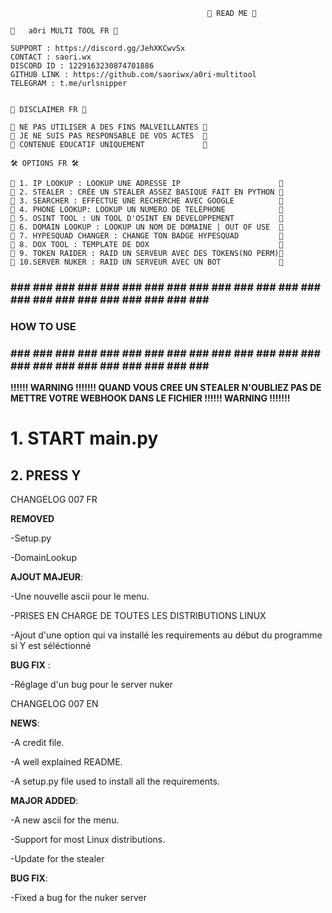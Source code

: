                                                 📖 READ ME 📖

    🪪   a0ri MULTI TOOL FR 🪪

    SUPPORT : https://discord.gg/JehXKCwvSx
    CONTACT : saori.wx
    DISCORD ID : 1229163230874701886
    GITHUB LINK : https://github.com/saoriwx/a0ri-multitool
    TELEGRAM : t.me/urlsnipper
    

    📌 DISCLAIMER FR 📌

    📍 NE PAS UTILISER A DES FINS MALVEILLANTES 📍
    📍 JE NE SUIS PAS RESPONSABLE DE VOS ACTES  📍
    📍 CONTENUE EDUCATIF UNIQUEMENT             📍

    🛠️ OPTIONS FR 🛠️

    🫧 1. IP LOOKUP : LOOKUP UNE ADRESSE IP                      🫧
    🫧 2. STEALER : CRÉE UN STEALER ASSEZ BASIQUE FAIT EN PYTHON 🫧
    🫧 3. SEARCHER : EFFECTUE UNE RECHERCHE AVEC GOOGLE          🫧
    🫧 4. PHONE LOOKUP: LOOKUP UN NUMERO DE TELEPHONE            🫧
    🫧 5. OSINT TOOL : UN TOOL D'OSINT EN DEVELOPPEMENT          🫧
    🚫 6. DOMAIN LOOKUP : LOOKUP UN NOM DE DOMAINE | OUT OF USE  🚫
    🫧 7. HYPESQUAD CHANGER : CHANGE TON BADGE HYPESQUAD         🫧
    🫧 8. DOX TOOL : TEMPLATE DE DOX                             🫧
    🫧 9. TOKEN RAIDER : RAID UN SERVEUR AVEC DES TOKENS(NO PERM)🫧
    🫧 10.SERVER NUKER : RAID UN SERVEUR AVEC UN BOT             🫧


### ### ### ### ### ### ### ### ### ### ### ### ### ### ### ### ### ### ### ### ### ### ### ### ### 
###                                                                                             ### 
###                                       HOW TO USE                                            ### 
###                                                                                             ### 
### ### ### ### ### ### ### ### ### ### ### ### ### ### ### ### ### ### ### ### ### ### ### ### ### 

**!!!!!! WARNING !!!!!!! QUAND VOUS CREE UN STEALER N'OUBLIEZ PAS DE METTRE VOTRE WEBHOOK DANS LE FICHIER !!!!!! WARNING !!!!!!!**


# 1. START main.py

## 2. PRESS Y




CHANGELOG 007 FR

**REMOVED**

-Setup.py

-DomainLookup

**AJOUT MAJEUR**: 

-Une nouvelle ascii pour le menu.

-PRISES EN CHARGE DE TOUTES LES DISTRIBUTIONS LINUX

-Ajout d'une option qui va installé les requirements au début du programme si Y est séléctionné


**BUG FIX** : 

-Réglage d'un bug pour le server nuker



CHANGELOG 007 EN

**NEWS**:

-A credit file.

-A well explained README.

-A setup.py file used to install all the requirements.

**MAJOR ADDED**: 

-A new ascii for the menu.

-Support for most Linux distributions.

-Update for the stealer


**BUG FIX**: 

-Fixed a bug for the nuker server

